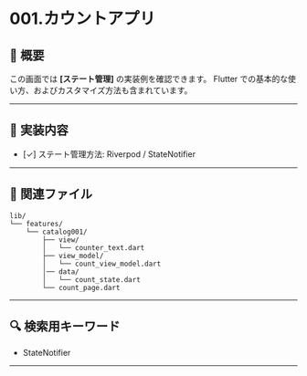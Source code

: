 # 001.カウントアプリ

## 📘 概要

この画面では **[ステート管理]** の実装例を確認できます。
Flutter での基本的な使い方、およびカスタマイズ方法も含まれています。

---

## 🔧 実装内容

- [✓] ステート管理方法: Riverpod / StateNotifier

---

## 📁 関連ファイル

```
lib/
└── features/
    └── catalog001/
        ├── view/
        │   └── counter_text.dart
        ├── view_model/
        │   └── count_view_model.dart
        │── data/
        │   └── count_state.dart
        └── count_page.dart
```

---

## 🔍 検索用キーワード

- StateNotifier

---
